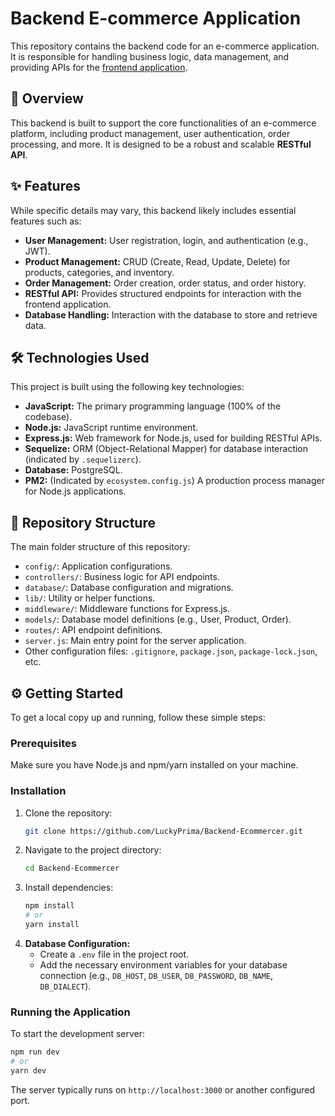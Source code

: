 # Backend E-commerce Application

This repository contains the backend code for an e-commerce application. It is responsible for handling business logic, data management, and providing APIs for the [frontend application](https://github.com/LuckyPrima/Frontend-Ecommerce).

## 🚀 Overview

This backend is built to support the core functionalities of an e-commerce platform, including product management, user authentication, order processing, and more. It is designed to be a robust and scalable **RESTful API**.

## ✨ Features

While specific details may vary, this backend likely includes essential features such as:

- **User Management:** User registration, login, and authentication (e.g., JWT).
- **Product Management:** CRUD (Create, Read, Update, Delete) for products, categories, and inventory.
- **Order Management:** Order creation, order status, and order history.
- **RESTful API:** Provides structured endpoints for interaction with the frontend application.
- **Database Handling:** Interaction with the database to store and retrieve data.

## 🛠️ Technologies Used

This project is built using the following key technologies:

- **JavaScript:** The primary programming language (100% of the codebase).
- **Node.js:** JavaScript runtime environment.
- **Express.js:** Web framework for Node.js, used for building RESTful APIs.
- **Sequelize:** ORM (Object-Relational Mapper) for database interaction (indicated by `.sequelizerc`).
- **Database:** PostgreSQL.
- **PM2:** (Indicated by `ecosystem.config.js`) A production process manager for Node.js applications.

## 📂 Repository Structure

The main folder structure of this repository:

- `config/`: Application configurations.
- `controllers/`: Business logic for API endpoints.
- `database/`: Database configuration and migrations.
- `lib/`: Utility or helper functions.
- `middleware/`: Middleware functions for Express.js.
- `models/`: Database model definitions (e.g., User, Product, Order).
- `routes/`: API endpoint definitions.
- `server.js`: Main entry point for the server application.
- Other configuration files: `.gitignore`, `package.json`, `package-lock.json`, etc.

## ⚙️ Getting Started

To get a local copy up and running, follow these simple steps:

### Prerequisites

Make sure you have Node.js and npm/yarn installed on your machine.

### Installation

1.  Clone the repository:
    ```bash
    git clone https://github.com/LuckyPrima/Backend-Ecommercer.git
    ```
2.  Navigate to the project directory:
    ```bash
    cd Backend-Ecommercer
    ```
3.  Install dependencies:
    ```bash
    npm install
    # or
    yarn install
    ```
4.  **Database Configuration:**
    - Create a `.env` file in the project root.
    - Add the necessary environment variables for your database connection (e.g., `DB_HOST`, `DB_USER`, `DB_PASSWORD`, `DB_NAME`, `DB_DIALECT`).

### Running the Application

To start the development server:

```bash
npm run dev
# or
yarn dev
```

The server typically runs on `http://localhost:3000` or another configured port.

